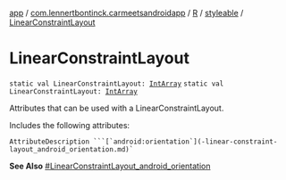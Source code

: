 [app](../../../index.md) / [com.lennertbontinck.carmeetsandroidapp](../../index.md) / [R](../index.md) / [styleable](index.md) / [LinearConstraintLayout](./-linear-constraint-layout.md)

# LinearConstraintLayout

`static val LinearConstraintLayout: `[`IntArray`](https://kotlinlang.org/api/latest/jvm/stdlib/kotlin/-int-array/index.html)
`static val LinearConstraintLayout: `[`IntArray`](https://kotlinlang.org/api/latest/jvm/stdlib/kotlin/-int-array/index.html)

Attributes that can be used with a LinearConstraintLayout.

Includes the following attributes:

    AttributeDescription ```[`android:orientation`](-linear-constraint-layout_android_orientation.md)`

**See Also**
[#LinearConstraintLayout_android_orientation](-linear-constraint-layout_android_orientation.md)


